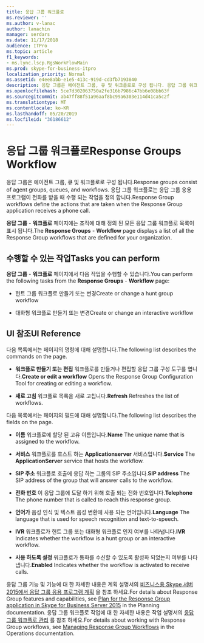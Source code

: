 ```yaml
---
title: 응답 그룹 워크플로
ms.reviewer: ''
ms.author: v-lanac
author: lanachin
manager: serdars
ms.date: 11/17/2018
audience: ITPro
ms.topic: article
f1_keywords:
- ms.lync.lscp.RgsWorkFlowMain
ms.prod: skype-for-business-itpro
localization_priority: Normal
ms.assetid: e4ee8abb-e1e5-413c-919d-cd3fb7193840
description: 응답 그룹은 에이전트 그룹, 큐 및 워크플로로 구성 됩니다. 응답 그룹 워크플로는 응답 그룹 응용 프로그램이 전화를 받을 때 수행 되는 작업을 정의 합니다.
ms.openlocfilehash: 5ce7d302063750a2fe316b7986c47bb6e08bb63f
ms.sourcegitcommit: ab47ff88f51a96aaf8bc99a6303e114d41ca5c2f
ms.translationtype: MT
ms.contentlocale: ko-KR
ms.lasthandoff: 05/20/2019
ms.locfileid: "36186612"
---
```

# <a name="response-groups-workflow"></a><span data-ttu-id="c4c6f-104">응답 그룹 워크플로</span><span class="sxs-lookup"><span data-stu-id="c4c6f-104">Response Groups Workflow</span></span>

<span data-ttu-id="c4c6f-105">응답 그룹은 에이전트 그룹, 큐 및 워크플로로 구성 됩니다.</span><span class="sxs-lookup"><span data-stu-id="c4c6f-105">Response groups consist of agent groups, queues, and workflows.</span></span> <span data-ttu-id="c4c6f-106">응답 그룹 워크플로는 응답 그룹 응용 프로그램이 전화를 받을 때 수행 되는 작업을 정의 합니다.</span><span class="sxs-lookup"><span data-stu-id="c4c6f-106">Response Group workflows define the actions that are taken when the Response Group application receives a phone call.</span></span>

<span data-ttu-id="c4c6f-107">**응답 그룹** - **워크플로** 페이지에는 조직에 대해 정의 된 모든 응답 그룹 워크플로 목록이 표시 됩니다.</span><span class="sxs-lookup"><span data-stu-id="c4c6f-107">The **Response Groups** - **Workflow** page displays a list of all the Response Group workflows that are defined for your organization.</span></span>

## <a name="tasks-you-can-perform"></a><span data-ttu-id="c4c6f-108">수행할 수 있는 작업</span><span class="sxs-lookup"><span data-stu-id="c4c6f-108">Tasks you can perform</span></span>

<span data-ttu-id="c4c6f-109">**응답 그룹** - **워크플로** 페이지에서 다음 작업을 수행할 수 있습니다.</span><span class="sxs-lookup"><span data-stu-id="c4c6f-109">You can perform the following tasks from the **Response Groups** - **Workflow** page:</span></span>

- <span data-ttu-id="c4c6f-110">헌트 그룹 워크플로 만들기 또는 변경</span><span class="sxs-lookup"><span data-stu-id="c4c6f-110">Create or change a hunt group workflow</span></span>

- <span data-ttu-id="c4c6f-111">대화형 워크플로 만들기 또는 변경</span><span class="sxs-lookup"><span data-stu-id="c4c6f-111">Create or change an interactive workflow</span></span>

## <a name="ui-reference"></a><span data-ttu-id="c4c6f-112">UI 참조</span><span class="sxs-lookup"><span data-stu-id="c4c6f-112">UI Reference</span></span>

<span data-ttu-id="c4c6f-113">다음 목록에서는 페이지의 명령에 대해 설명합니다.</span><span class="sxs-lookup"><span data-stu-id="c4c6f-113">The following list describes the commands on the page.</span></span>

- <span data-ttu-id="c4c6f-114">**워크플로 만들기 또는 편집** 워크플로를 만들거나 편집할 응답 그룹 구성 도구를 엽니다.</span><span class="sxs-lookup"><span data-stu-id="c4c6f-114">**Create or edit a workflow** Opens the Response Group Configuration Tool for creating or editing a workflow.</span></span>

- <span data-ttu-id="c4c6f-115">**새로 고침** 워크플로 목록을 새로 고칩니다.</span><span class="sxs-lookup"><span data-stu-id="c4c6f-115">**Refresh** Refreshes the list of workflows.</span></span>

<span data-ttu-id="c4c6f-116">다음 목록에서는 페이지의 필드에 대해 설명합니다.</span><span class="sxs-lookup"><span data-stu-id="c4c6f-116">The following list describes the fields on the page.</span></span>

- <span data-ttu-id="c4c6f-117">**이름** 워크플로에 할당 된 고유 이름입니다.</span><span class="sxs-lookup"><span data-stu-id="c4c6f-117">**Name** The unique name that is assigned to the workflow.</span></span>

- <span data-ttu-id="c4c6f-118">**서비스** 워크플로를 호스트 하는 **Applicationserver** 서비스입니다.</span><span class="sxs-lookup"><span data-stu-id="c4c6f-118">**Service** The **ApplicationServer** service that hosts the workflow.</span></span>

- <span data-ttu-id="c4c6f-119">**SIP 주소** 워크플로 호출에 응답 하는 그룹의 SIP 주소입니다.</span><span class="sxs-lookup"><span data-stu-id="c4c6f-119">**SIP address** The SIP address of the group that will answer calls to the workflow.</span></span>

- <span data-ttu-id="c4c6f-120">**전화 번호** 이 응답 그룹에 도달 하기 위해 호출 되는 전화 번호입니다.</span><span class="sxs-lookup"><span data-stu-id="c4c6f-120">**Telephone** The phone number that is called to reach this response group.</span></span>

- <span data-ttu-id="c4c6f-121">**언어가** 음성 인식 및 텍스트 음성 변환에 사용 되는 언어입니다.</span><span class="sxs-lookup"><span data-stu-id="c4c6f-121">**Language** The language that is used for speech recognition and text-to-speech.</span></span>

- <span data-ttu-id="c4c6f-122">**IVR** 워크플로가 헌트 그룹 또는 대화형 워크플로 인지 여부를 나타냅니다.</span><span class="sxs-lookup"><span data-stu-id="c4c6f-122">**IVR** Indicates whether the workflow is a hunt group or an interactive workflow.</span></span>

- <span data-ttu-id="c4c6f-123">**사용 하도록 설정** 워크플로가 통화를 수신할 수 있도록 활성화 되었는지 여부를 나타냅니다.</span><span class="sxs-lookup"><span data-stu-id="c4c6f-123">**Enabled** Indicates whether the workflow is activated to receive calls.</span></span>

<span data-ttu-id="c4c6f-124">응답 그룹 기능 및 기능에 대 한 자세한 내용은 계획 설명서의 [비즈니스용 Skype 서버 2015에서 응답 그룹 응용 프로그램 계획](../../plan-your-deployment/enterprise-voice-solution/response-group.md) 을 참조 하세요.</span><span class="sxs-lookup"><span data-stu-id="c4c6f-124">For details about Response Group features and capabilities, see [Plan for the Response Group application in Skype for Business Server 2015](../../plan-your-deployment/enterprise-voice-solution/response-group.md) in the Planning documentation.</span></span> <span data-ttu-id="c4c6f-125">응답 그룹 워크플로 작업에 대 한 자세한 내용은 작업 설명서의 [응답 그룹 워크플로 관리](https://technet.microsoft.com/library/42cfccdd-2844-4875-b4e3-813e1df15f08.aspx) 를 참조 하세요.</span><span class="sxs-lookup"><span data-stu-id="c4c6f-125">For details about working with Response Group workflows, see [Managing Response Group Workflows](https://technet.microsoft.com/library/42cfccdd-2844-4875-b4e3-813e1df15f08.aspx) in the Operations documentation.</span></span>


